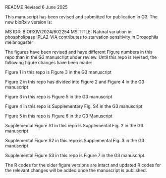 README Revised 6 June 2025

This manuscript has been revised and submitted for publication in G3. The new bioRxiv version is: 

MS ID#: BIORXIV/2024/602254
MS TITLE: Natural variation in phospholipase IPLA2-VIA contributes to starvation sensitivity in Drosophila melanogaster

The figures have been revised and have different Figure numbers in this repo than in the G3 manuscript under review. Until this repo is revised, the following figure changes have been made:

Figure 1 in this repo is Figure 3 in the G3 manuscript

Figure 2 in this repo has divided into Figure 2 and Figure 4 in the G3 manuscript

Figure 3 in this repo is Figure 5 in the G3 manuscript

Figure 4 in this repo is Supplementary Fig. S4 in the G3 manuscript

Figure 5 in this repo is Figure 6 in the G3 Manuscript

Supplemental Figure S1 in this repo is Supplemental Fig. 2 in the G3 manuscript

Supplemental Figure S2 in this repo is Supplemental Fig. 3 in the G3 manuscript

Supplemental Figure S3 in this repo is Figure 7 in the G3 manuscript.

The R codes for the older figure versions are intact and updated R codes for the relevant changes will be added once the manuscript is published.


